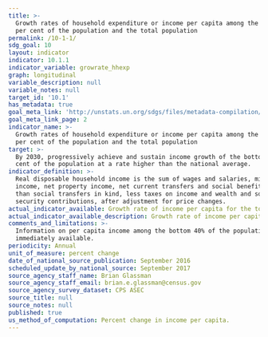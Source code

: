 ```yaml
---
title: >-
  Growth rates of household expenditure or income per capita among the bottom 40
  per cent of the population and the total population
permalink: /10-1-1/
sdg_goal: 10
layout: indicator
indicator: 10.1.1
indicator_variable: growrate_hhexp
graph: longitudinal
variable_description: null
variable_notes: null
target_id: '10.1'
has_metadata: true
goal_meta_link: 'http://unstats.un.org/sdgs/files/metadata-compilation/Metadata-Goal-10.pdf'
goal_meta_link_page: 2
indicator_name: >-
  Growth rates of household expenditure or income per capita among the bottom 40
  per cent of the population and the total population
target: >-
  By 2030, progressively achieve and sustain income growth of the bottom 40 per
  cent of the population at a rate higher than the national average.
indicator_definition: >-
  Real disposable household income is the sum of wages and salaries, mixed
  income, net property income, net current transfers and social benefits other
  than social transfers in kind, less taxes on income and wealth and social
  security contributions, after adjustment for price changes.
actual_indicator_available: Growth rate of income per capita for the total population.
actual_indicator_available_description: Growth rate of income per capita for the total population.
comments_and_limitations: >-
  Information on per capita income among the bottom 40% of the population is not
  immediately available.
periodicity: Annual
unit_of_measure: percent change
date_of_national_source_publication: September 2016
scheduled_update_by_national_source: September 2017
source_agency_staff_name: Brian Glassman
source_agency_staff_email: brian.e.glassman@census.gov
source_agency_survey_dataset: CPS ASEC
source_title: null
source_notes: null
published: true
us_method_of_computation: Percent change in income per capita.
---
```

